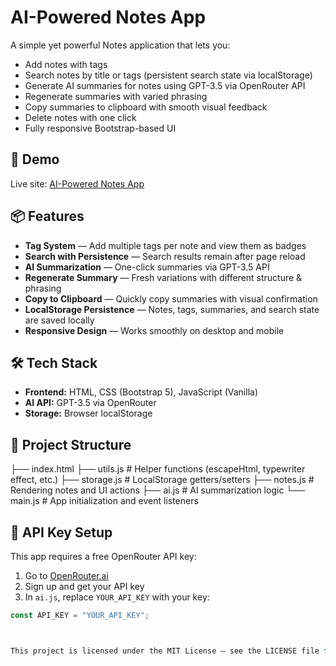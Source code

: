 # AI-Powered Notes App

A simple yet powerful Notes application that lets you:
- Add notes with tags
- Search notes by title or tags (persistent search state via localStorage)
- Generate AI summaries for notes using GPT-3.5 via OpenRouter API
- Regenerate summaries with varied phrasing
- Copy summaries to clipboard with smooth visual feedback
- Delete notes with one click
- Fully responsive Bootstrap-based UI

## 🚀 Demo
Live site: [AI-Powered Notes App](https://ai-notes-app-modularized.netlify.app/)

## 📦 Features
- **Tag System** — Add multiple tags per note and view them as badges
- **Search with Persistence** — Search results remain after page reload
- **AI Summarization** — One-click summaries via GPT-3.5 API
- **Regenerate Summary** — Fresh variations with different structure & phrasing
- **Copy to Clipboard** — Quickly copy summaries with visual confirmation
- **LocalStorage Persistence** — Notes, tags, summaries, and search state are saved locally
- **Responsive Design** — Works smoothly on desktop and mobile

## 🛠️ Tech Stack
- **Frontend:** HTML, CSS (Bootstrap 5), JavaScript (Vanilla)
- **AI API:** GPT-3.5 via OpenRouter
- **Storage:** Browser localStorage

## 📂 Project Structure
├── index.html
├── utils.js # Helper functions (escapeHtml, typewriter effect, etc.)
├── storage.js # LocalStorage getters/setters
├── notes.js # Rendering notes and UI actions
├── ai.js # AI summarization logic
└── main.js # App initialization and event listeners


## 🔑 API Key Setup
This app requires a free OpenRouter API key:
1. Go to [OpenRouter.ai](https://openrouter.ai/)
2. Sign up and get your API key
3. In `ai.js`, replace `YOUR_API_KEY` with your key:
```javascript
const API_KEY = "YOUR_API_KEY";



This project is licensed under the MIT License — see the LICENSE file for details

